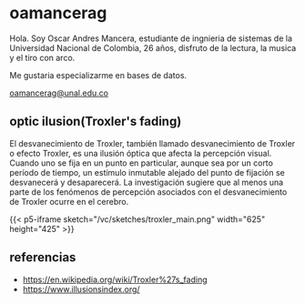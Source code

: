 # oamancerag

Hola.
Soy Oscar Andres Mancera, estudiante de ingnieria de sistemas de la Universidad Nacional de Colombia, 26 años, disfruto de la lectura, la musica y el tiro con arco.

Me gustaria especializarme en bases de datos.

oamancerag@unal.edu.co

## optic ilusion(Troxler's fading)

El desvanecimiento de Troxler, también llamado desvanecimiento de Troxler o efecto Troxler, es una ilusión óptica que afecta la percepción visual. Cuando uno se fija en un punto en particular, aunque sea por un corto período de tiempo, un estímulo inmutable alejado del punto de fijación se desvanecerá y desaparecerá. La investigación sugiere que al menos una parte de los fenómenos de percepción asociados con el desvanecimiento de Troxler ocurre en el cerebro.

{{< p5-iframe sketch="/vc/sketches/troxler_main.png" width="625" height="425" >}}

## referencias

* https://en.wikipedia.org/wiki/Troxler%27s_fading
* https://www.illusionsindex.org/